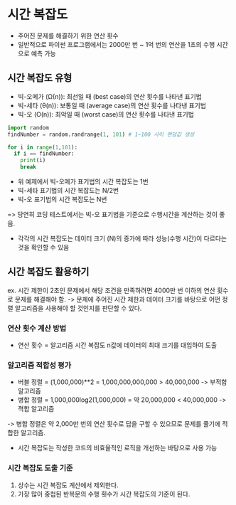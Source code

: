 # 시간 복잡도

- 주어진 문제를 해결하기 위한 연산 횟수
- 일반적으로 파이썬 프로그램에서는 2000만 번 ~ 1억 번의 연산을 1초의 수행 시간으로 예측 가능

## 시간 복잡도 유형

- 빅-오메가 (Ω(n)): 최선일 때 (best case)의 연산 횟수를 나타낸 표기법
- 빅-세타 (θ(n)): 보통일 때 (average case)의 연산 횟수를 나타낸 표기법
- 빅-오 (O(n)): 최악일 때 (worst case)의 연산 횟수를 나타낸 표기법

```python
import random
findNumber = random.randrange(1, 101) # 1~100 사이 랜덤값 생성

for i in range(1,101):
  if i == findNumber:
    print(i)
    break
```

- 위 예제에서 빅-오메가 표기법의 시간 복잡도는 1번
- 빅-세타 표기법의 시간 복잡도는 N/2번
- 빅-오 표기법의 시간 복잡도는 N번

=> 당연히 코딩 테스트에서는 빅-오 표기법을 기준으로 수행시간을 계산하는 것이 좋음.

- 각각의 시간 복잡도는 데이터 크기 (N)의 증가에 따라 성능(수행 시간)이 다르다는 것을 확인할 수 있음

## 시간 복잡도 활용하기

ex. 시간 제한이 2초인 문제에서 해당 조건을 만족하려면 4000만 번 이하의 연산 횟수로 문제를 해결해야 함.
-> 문제에 주어진 시간 제한과 데이터 크기를 바탕으로 어떤 정렬 알고리즘을 사용해야 할 것인지를 판단할 수 있다.

### 연산 횟수 계산 방법

- 연산 횟수 = 알고리즘 시간 복잡도 n값에 데이터의 최대 크기를 대입하여 도출

### 알고리즘 적합성 평가

- 버블 정렬 = (1,000,000)\*\*2 = 1,000,000,000,000 > 40,000,000 -> 부적합 알고리즘
- 병합 정렬 = 1,000,000log2(1,000,000) = 약 20,000,000 < 40,000,000 -> 젹합 알고리즘

-> 병합 정렬은 약 2,000만 번의 연산 횟수로 답을 구할 수 있으므로 문제를 풀기에 적합한 알고리즘.

- 시간 복잡도는 작성한 코드의 비효율적인 로직을 개선하는 바탕으로 사용 가능

### 시간 복잡도 도출 기준

1. 상수는 시간 복잡도 계산에서 제외한다.
2. 가장 많이 중첩된 반복문의 수행 횟수가 시간 복잡도의 기준이 된다.
